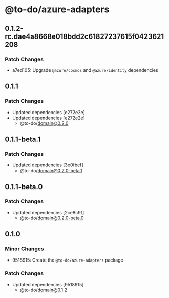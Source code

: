 # @to-do/azure-adapters

## 0.1.2-rc.dae4a8668e018bdd2c61827237615f0423621208

### Patch Changes

- a7ed105: Upgrade `@azure/cosmos` and `@azure/identity` dependencies

## 0.1.1

### Patch Changes

- Updated dependencies [e272e2e]
- Updated dependencies [e272e2e]
  - @to-do/domain@0.2.0

## 0.1.1-beta.1

### Patch Changes

- Updated dependencies [3e0fbef]
  - @to-do/domain@0.2.0-beta.1

## 0.1.1-beta.0

### Patch Changes

- Updated dependencies [2ce8c9f]
  - @to-do/domain@0.2.0-beta.0

## 0.1.0

### Minor Changes

- 9518915: Create the `@to-do/azure-adapters` package

### Patch Changes

- Updated dependencies [9518915]
  - @to-do/domain@0.1.2
